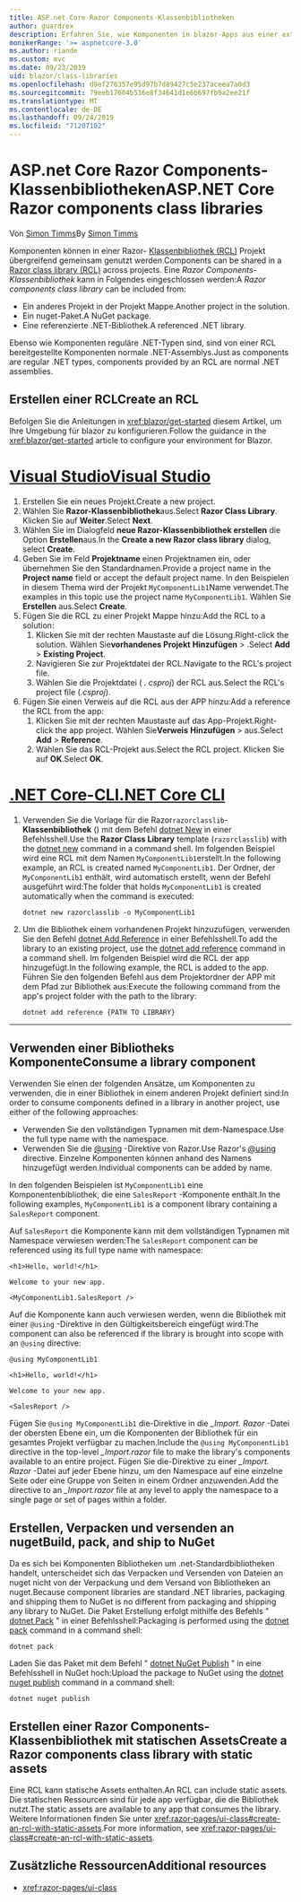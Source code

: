 ```yaml
---
title: ASP.net Core Razor Components-Klassenbibliotheken
author: guardrex
description: Erfahren Sie, wie Komponenten in blazor-Apps aus einer externen Komponentenbibliothek eingeschlossen werden können.
monikerRange: '>= aspnetcore-3.0'
ms.author: riande
ms.custom: mvc
ms.date: 09/23/2019
uid: blazor/class-libraries
ms.openlocfilehash: d9ef276357e95d97b7d89427c5e237aceea7a0d3
ms.sourcegitcommit: 79eeb17604b536e8f34641d1e6b697fb9a2ee21f
ms.translationtype: MT
ms.contentlocale: de-DE
ms.lasthandoff: 09/24/2019
ms.locfileid: "71207102"
---
```

# <a name="aspnet-core-razor-components-class-libraries"></a><span data-ttu-id="c4006-103">ASP.net Core Razor Components-Klassenbibliotheken</span><span class="sxs-lookup"><span data-stu-id="c4006-103">ASP.NET Core Razor components class libraries</span></span>

<span data-ttu-id="c4006-104">Von [Simon Timms](https://github.com/stimms)</span><span class="sxs-lookup"><span data-stu-id="c4006-104">By [Simon Timms](https://github.com/stimms)</span></span>

<span data-ttu-id="c4006-105">Komponenten können in einer Razor- [Klassenbibliothek (RCL)](xref:razor-pages/ui-class) Projekt übergreifend gemeinsam genutzt werden.</span><span class="sxs-lookup"><span data-stu-id="c4006-105">Components can be shared in a [Razor class library (RCL)](xref:razor-pages/ui-class) across projects.</span></span> <span data-ttu-id="c4006-106">Eine *Razor Components-Klassenbibliothek* kann in Folgendes eingeschlossen werden:</span><span class="sxs-lookup"><span data-stu-id="c4006-106">A *Razor components class library* can be included from:</span></span>

* <span data-ttu-id="c4006-107">Ein anderes Projekt in der Projekt Mappe.</span><span class="sxs-lookup"><span data-stu-id="c4006-107">Another project in the solution.</span></span>
* <span data-ttu-id="c4006-108">Ein nuget-Paket.</span><span class="sxs-lookup"><span data-stu-id="c4006-108">A NuGet package.</span></span>
* <span data-ttu-id="c4006-109">Eine referenzierte .NET-Bibliothek.</span><span class="sxs-lookup"><span data-stu-id="c4006-109">A referenced .NET library.</span></span>

<span data-ttu-id="c4006-110">Ebenso wie Komponenten reguläre .NET-Typen sind, sind von einer RCL bereitgestellte Komponenten normale .NET-Assemblys.</span><span class="sxs-lookup"><span data-stu-id="c4006-110">Just as components are regular .NET types, components provided by an RCL are normal .NET assemblies.</span></span>

## <a name="create-an-rcl"></a><span data-ttu-id="c4006-111">Erstellen einer RCL</span><span class="sxs-lookup"><span data-stu-id="c4006-111">Create an RCL</span></span>

<span data-ttu-id="c4006-112">Befolgen Sie die Anleitungen in <xref:blazor/get-started> diesem Artikel, um Ihre Umgebung für blazor zu konfigurieren.</span><span class="sxs-lookup"><span data-stu-id="c4006-112">Follow the guidance in the <xref:blazor/get-started> article to configure your environment for Blazor.</span></span>

# <a name="visual-studiotabvisual-studio"></a>[<span data-ttu-id="c4006-113">Visual Studio</span><span class="sxs-lookup"><span data-stu-id="c4006-113">Visual Studio</span></span>](#tab/visual-studio)

1. <span data-ttu-id="c4006-114">Erstellen Sie ein neues Projekt.</span><span class="sxs-lookup"><span data-stu-id="c4006-114">Create a new project.</span></span>
1. <span data-ttu-id="c4006-115">Wählen Sie **Razor-Klassenbibliothek**aus.</span><span class="sxs-lookup"><span data-stu-id="c4006-115">Select **Razor Class Library**.</span></span> <span data-ttu-id="c4006-116">Klicken Sie auf **Weiter**.</span><span class="sxs-lookup"><span data-stu-id="c4006-116">Select **Next**.</span></span>
1. <span data-ttu-id="c4006-117">Wählen Sie im Dialogfeld **neue Razor-Klassenbibliothek erstellen** die Option **Erstellen**aus.</span><span class="sxs-lookup"><span data-stu-id="c4006-117">In the **Create a new Razor class library** dialog, select **Create**.</span></span>
1. <span data-ttu-id="c4006-118">Geben Sie im Feld **Projektname** einen Projektnamen ein, oder übernehmen Sie den Standardnamen.</span><span class="sxs-lookup"><span data-stu-id="c4006-118">Provide a project name in the **Project name** field or accept the default project name.</span></span> <span data-ttu-id="c4006-119">In den Beispielen in diesem Thema wird der Projekt `MyComponentLib1`Name verwendet.</span><span class="sxs-lookup"><span data-stu-id="c4006-119">The examples in this topic use the project name `MyComponentLib1`.</span></span> <span data-ttu-id="c4006-120">Wählen Sie **Erstellen** aus.</span><span class="sxs-lookup"><span data-stu-id="c4006-120">Select **Create**.</span></span>
1. <span data-ttu-id="c4006-121">Fügen Sie die RCL zu einer Projekt Mappe hinzu:</span><span class="sxs-lookup"><span data-stu-id="c4006-121">Add the RCL to a solution:</span></span>
   1. <span data-ttu-id="c4006-122">Klicken Sie mit der rechten Maustaste auf die Lösung.</span><span class="sxs-lookup"><span data-stu-id="c4006-122">Right-click the solution.</span></span> <span data-ttu-id="c4006-123">Wählen Sie**vorhandenes Projekt** **Hinzufügen** > .</span><span class="sxs-lookup"><span data-stu-id="c4006-123">Select **Add** > **Existing Project**.</span></span>
   1. <span data-ttu-id="c4006-124">Navigieren Sie zur Projektdatei der RCL.</span><span class="sxs-lookup"><span data-stu-id="c4006-124">Navigate to the RCL's project file.</span></span>
   1. <span data-ttu-id="c4006-125">Wählen Sie die Projektdatei ( *. csproj*) der RCL aus.</span><span class="sxs-lookup"><span data-stu-id="c4006-125">Select the RCL's project file (*.csproj*).</span></span>
1. <span data-ttu-id="c4006-126">Fügen Sie einen Verweis auf die RCL aus der APP hinzu:</span><span class="sxs-lookup"><span data-stu-id="c4006-126">Add a reference the RCL from the app:</span></span>
   1. <span data-ttu-id="c4006-127">Klicken Sie mit der rechten Maustaste auf das App-Projekt.</span><span class="sxs-lookup"><span data-stu-id="c4006-127">Right-click the app project.</span></span> <span data-ttu-id="c4006-128">Wählen Sie**Verweis** **Hinzufügen** > aus.</span><span class="sxs-lookup"><span data-stu-id="c4006-128">Select **Add** > **Reference**.</span></span>
   1. <span data-ttu-id="c4006-129">Wählen Sie das RCL-Projekt aus.</span><span class="sxs-lookup"><span data-stu-id="c4006-129">Select the RCL project.</span></span> <span data-ttu-id="c4006-130">Klicken Sie auf **OK**.</span><span class="sxs-lookup"><span data-stu-id="c4006-130">Select **OK**.</span></span>

# <a name="net-core-clitabnetcore-cli"></a>[<span data-ttu-id="c4006-131">.NET Core-CLI</span><span class="sxs-lookup"><span data-stu-id="c4006-131">.NET Core CLI</span></span>](#tab/netcore-cli)

1. <span data-ttu-id="c4006-132">Verwenden Sie die Vorlage für die Razor`razorclasslib`- **Klassenbibliothek** () mit dem Befehl [dotnet New](/dotnet/core/tools/dotnet-new) in einer Befehlsshell.</span><span class="sxs-lookup"><span data-stu-id="c4006-132">Use the **Razor Class Library** template (`razorclasslib`) with the [dotnet new](/dotnet/core/tools/dotnet-new) command in a command shell.</span></span> <span data-ttu-id="c4006-133">Im folgenden Beispiel wird eine RCL mit dem Namen `MyComponentLib1`erstellt.</span><span class="sxs-lookup"><span data-stu-id="c4006-133">In the following example, an RCL is created named `MyComponentLib1`.</span></span> <span data-ttu-id="c4006-134">Der Ordner, der `MyComponentLib1` enthält, wird automatisch erstellt, wenn der Befehl ausgeführt wird:</span><span class="sxs-lookup"><span data-stu-id="c4006-134">The folder that holds `MyComponentLib1` is created automatically when the command is executed:</span></span>

   ```dotnetcli
   dotnet new razorclasslib -o MyComponentLib1
   ```

1. <span data-ttu-id="c4006-135">Um die Bibliothek einem vorhandenen Projekt hinzuzufügen, verwenden Sie den Befehl [dotnet Add Reference](/dotnet/core/tools/dotnet-add-reference) in einer Befehlsshell.</span><span class="sxs-lookup"><span data-stu-id="c4006-135">To add the library to an existing project, use the [dotnet add reference](/dotnet/core/tools/dotnet-add-reference) command in a command shell.</span></span> <span data-ttu-id="c4006-136">Im folgenden Beispiel wird die RCL der app hinzugefügt.</span><span class="sxs-lookup"><span data-stu-id="c4006-136">In the following example, the RCL is added to the app.</span></span> <span data-ttu-id="c4006-137">Führen Sie den folgenden Befehl aus dem Projektordner der APP mit dem Pfad zur Bibliothek aus:</span><span class="sxs-lookup"><span data-stu-id="c4006-137">Execute the following command from the app's project folder with the path to the library:</span></span>

   ```dotnetcli
   dotnet add reference {PATH TO LIBRARY}
   ```

---

## <a name="consume-a-library-component"></a><span data-ttu-id="c4006-138">Verwenden einer Bibliotheks Komponente</span><span class="sxs-lookup"><span data-stu-id="c4006-138">Consume a library component</span></span>

<span data-ttu-id="c4006-139">Verwenden Sie einen der folgenden Ansätze, um Komponenten zu verwenden, die in einer Bibliothek in einem anderen Projekt definiert sind:</span><span class="sxs-lookup"><span data-stu-id="c4006-139">In order to consume components defined in a library in another project, use either of the following approaches:</span></span>

* <span data-ttu-id="c4006-140">Verwenden Sie den vollständigen Typnamen mit dem-Namespace.</span><span class="sxs-lookup"><span data-stu-id="c4006-140">Use the full type name with the namespace.</span></span>
* <span data-ttu-id="c4006-141">Verwenden Sie die [ \@using](xref:mvc/views/razor#using) -Direktive von Razor.</span><span class="sxs-lookup"><span data-stu-id="c4006-141">Use Razor's [\@using](xref:mvc/views/razor#using) directive.</span></span> <span data-ttu-id="c4006-142">Einzelne Komponenten können anhand des Namens hinzugefügt werden.</span><span class="sxs-lookup"><span data-stu-id="c4006-142">Individual components can be added by name.</span></span>

<span data-ttu-id="c4006-143">In den folgenden Beispielen ist `MyComponentLib1` eine Komponentenbibliothek, die eine `SalesReport` -Komponente enthält.</span><span class="sxs-lookup"><span data-stu-id="c4006-143">In the following examples, `MyComponentLib1` is a component library containing a `SalesReport` component.</span></span>

<span data-ttu-id="c4006-144">Auf `SalesReport` die Komponente kann mit dem vollständigen Typnamen mit Namespace verwiesen werden:</span><span class="sxs-lookup"><span data-stu-id="c4006-144">The `SalesReport` component can be referenced using its full type name with namespace:</span></span>

```cshtml
<h1>Hello, world!</h1>

Welcome to your new app.

<MyComponentLib1.SalesReport />
```

<span data-ttu-id="c4006-145">Auf die Komponente kann auch verwiesen werden, wenn die Bibliothek mit einer `@using` -Direktive in den Gültigkeitsbereich eingefügt wird:</span><span class="sxs-lookup"><span data-stu-id="c4006-145">The component can also be referenced if the library is brought into scope with an `@using` directive:</span></span>

```cshtml
@using MyComponentLib1

<h1>Hello, world!</h1>

Welcome to your new app.

<SalesReport />
```

<span data-ttu-id="c4006-146">Fügen Sie `@using MyComponentLib1` die-Direktive in die *_Import. Razor* -Datei der obersten Ebene ein, um die Komponenten der Bibliothek für ein gesamtes Projekt verfügbar zu machen.</span><span class="sxs-lookup"><span data-stu-id="c4006-146">Include the `@using MyComponentLib1` directive in the top-level *_Import.razor* file to make the library's components available to an entire project.</span></span> <span data-ttu-id="c4006-147">Fügen Sie die-Direktive zu einer *_Import. Razor* -Datei auf jeder Ebene hinzu, um den Namespace auf eine einzelne Seite oder eine Gruppe von Seiten in einem Ordner anzuwenden.</span><span class="sxs-lookup"><span data-stu-id="c4006-147">Add the directive to an *_Import.razor* file at any level to apply the namespace to a single page or set of pages within a folder.</span></span>

## <a name="build-pack-and-ship-to-nuget"></a><span data-ttu-id="c4006-148">Erstellen, Verpacken und versenden an nuget</span><span class="sxs-lookup"><span data-stu-id="c4006-148">Build, pack, and ship to NuGet</span></span>

<span data-ttu-id="c4006-149">Da es sich bei Komponenten Bibliotheken um .net-Standardbibliotheken handelt, unterscheidet sich das Verpacken und Versenden von Dateien an nuget nicht von der Verpackung und dem Versand von Bibliotheken an nuget.</span><span class="sxs-lookup"><span data-stu-id="c4006-149">Because component libraries are standard .NET libraries, packaging and shipping them to NuGet is no different from packaging and shipping any library to NuGet.</span></span> <span data-ttu-id="c4006-150">Die Paket Erstellung erfolgt mithilfe des Befehls " [dotnet Pack](/dotnet/core/tools/dotnet-pack) " in einer Befehlsshell:</span><span class="sxs-lookup"><span data-stu-id="c4006-150">Packaging is performed using the [dotnet pack](/dotnet/core/tools/dotnet-pack) command in a command shell:</span></span>

```dotnetcli
dotnet pack
```

<span data-ttu-id="c4006-151">Laden Sie das Paket mit dem Befehl " [dotnet NuGet Publish](/dotnet/core/tools/dotnet-nuget-push) " in eine Befehlsshell in NuGet hoch:</span><span class="sxs-lookup"><span data-stu-id="c4006-151">Upload the package to NuGet using the [dotnet nuget publish](/dotnet/core/tools/dotnet-nuget-push) command in a command shell:</span></span>

```dotnetcli
dotnet nuget publish
```

## <a name="create-a-razor-components-class-library-with-static-assets"></a><span data-ttu-id="c4006-152">Erstellen einer Razor Components-Klassenbibliothek mit statischen Assets</span><span class="sxs-lookup"><span data-stu-id="c4006-152">Create a Razor components class library with static assets</span></span>

<span data-ttu-id="c4006-153">Eine RCL kann statische Assets enthalten.</span><span class="sxs-lookup"><span data-stu-id="c4006-153">An RCL can include static assets.</span></span> <span data-ttu-id="c4006-154">Die statischen Ressourcen sind für jede app verfügbar, die die Bibliothek nutzt.</span><span class="sxs-lookup"><span data-stu-id="c4006-154">The static assets are available to any app that consumes the library.</span></span> <span data-ttu-id="c4006-155">Weitere Informationen finden Sie unter <xref:razor-pages/ui-class#create-an-rcl-with-static-assets>.</span><span class="sxs-lookup"><span data-stu-id="c4006-155">For more information, see <xref:razor-pages/ui-class#create-an-rcl-with-static-assets>.</span></span>

## <a name="additional-resources"></a><span data-ttu-id="c4006-156">Zusätzliche Ressourcen</span><span class="sxs-lookup"><span data-stu-id="c4006-156">Additional resources</span></span>

* <xref:razor-pages/ui-class>
